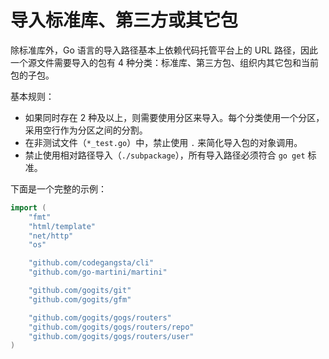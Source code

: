 # 导入标准库、第三方或其它包

除标准库外，Go 语言的导入路径基本上依赖代码托管平台上的 URL 路径，因此一个源文件需要导入的包有 4 种分类：标准库、第三方包、组织内其它包和当前包的子包。

基本规则：

- 如果同时存在 2 种及以上，则需要使用分区来导入。每个分类使用一个分区，采用空行作为分区之间的分割。
- 在非测试文件（`*_test.go`）中，禁止使用 `.` 来简化导入包的对象调用。
- 禁止使用相对路径导入（`./subpackage`），所有导入路径必须符合 `go get` 标准。

下面是一个完整的示例：

```Go
import (
	"fmt"
	"html/template"
	"net/http"
	"os"

	"github.com/codegangsta/cli"
	"github.com/go-martini/martini"

	"github.com/gogits/git"
	"github.com/gogits/gfm"

	"github.com/gogits/gogs/routers"
	"github.com/gogits/gogs/routers/repo"
	"github.com/gogits/gogs/routers/user"
)
```
